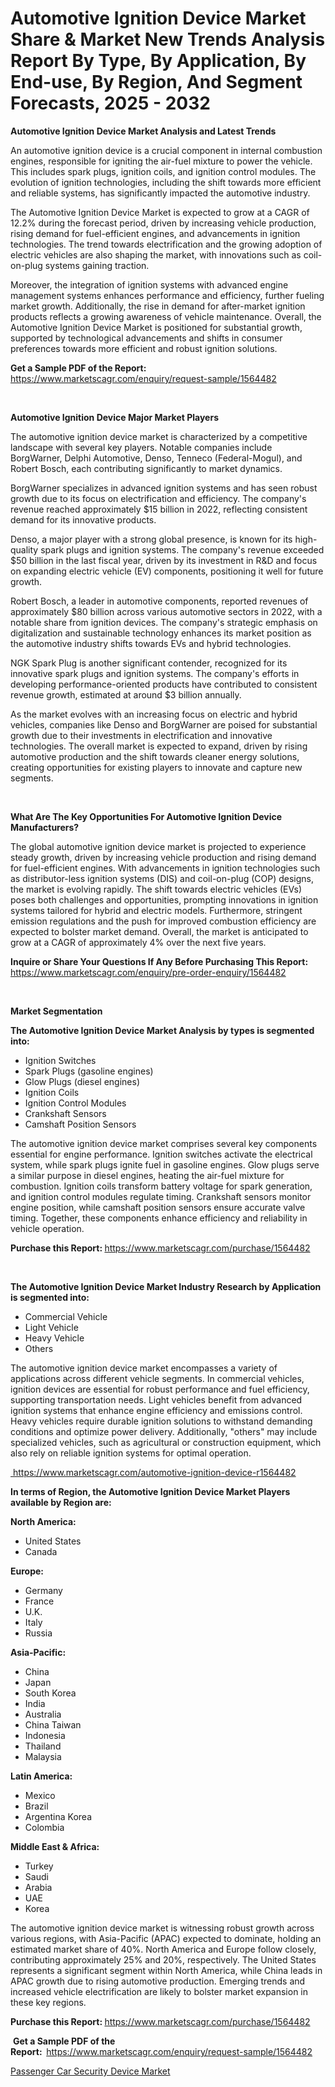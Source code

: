 <p><h1>Automotive Ignition Device Market Share & Market New Trends Analysis Report By Type, By Application, By End-use, By Region, And Segment Forecasts, 2025 - 2032</h1></p><p><strong>Automotive Ignition Device Market Analysis and Latest Trends</strong></p>
<p><p>An automotive ignition device is a crucial component in internal combustion engines, responsible for igniting the air-fuel mixture to power the vehicle. This includes spark plugs, ignition coils, and ignition control modules. The evolution of ignition technologies, including the shift towards more efficient and reliable systems, has significantly impacted the automotive industry.</p><p>The Automotive Ignition Device Market is expected to grow at a CAGR of 12.2% during the forecast period, driven by increasing vehicle production, rising demand for fuel-efficient engines, and advancements in ignition technologies. The trend towards electrification and the growing adoption of electric vehicles are also shaping the market, with innovations such as coil-on-plug systems gaining traction. </p><p>Moreover, the integration of ignition systems with advanced engine management systems enhances performance and efficiency, further fueling market growth. Additionally, the rise in demand for after-market ignition products reflects a growing awareness of vehicle maintenance. Overall, the Automotive Ignition Device Market is positioned for substantial growth, supported by technological advancements and shifts in consumer preferences towards more efficient and robust ignition solutions.</p></p>
<p><strong>Get a Sample PDF of the Report:&nbsp;</strong> <a href="https://www.marketscagr.com/enquiry/request-sample/1564482?utm_campaign=2782&utm_medium=2&utm_source=Github&utm_content=ia&utm_term=30032025&utm_id=automotive-ignition-device">https://www.marketscagr.com/enquiry/request-sample/1564482</a></p>
<p>&nbsp;</p>
<p><strong>Automotive Ignition Device Major Market Players</strong></p>
<p><p>The automotive ignition device market is characterized by a competitive landscape with several key players. Notable companies include BorgWarner, Delphi Automotive, Denso, Tenneco (Federal-Mogul), and Robert Bosch, each contributing significantly to market dynamics.</p><p>BorgWarner specializes in advanced ignition systems and has seen robust growth due to its focus on electrification and efficiency. The company's revenue reached approximately $15 billion in 2022, reflecting consistent demand for its innovative products.</p><p>Denso, a major player with a strong global presence, is known for its high-quality spark plugs and ignition systems. The company's revenue exceeded $50 billion in the last fiscal year, driven by its investment in R&D and focus on expanding electric vehicle (EV) components, positioning it well for future growth.</p><p>Robert Bosch, a leader in automotive components, reported revenues of approximately $80 billion across various automotive sectors in 2022, with a notable share from ignition devices. The company's strategic emphasis on digitalization and sustainable technology enhances its market position as the automotive industry shifts towards EVs and hybrid technologies.</p><p>NGK Spark Plug is another significant contender, recognized for its innovative spark plugs and ignition systems. The company's efforts in developing performance-oriented products have contributed to consistent revenue growth, estimated at around $3 billion annually. </p><p>As the market evolves with an increasing focus on electric and hybrid vehicles, companies like Denso and BorgWarner are poised for substantial growth due to their investments in electrification and innovative technologies. The overall market is expected to expand, driven by rising automotive production and the shift towards cleaner energy solutions, creating opportunities for existing players to innovate and capture new segments.</p></p>
<p>&nbsp;</p>
<p><strong>What Are The Key Opportunities For Automotive Ignition Device Manufacturers?</strong></p>
<p><p>The global automotive ignition device market is projected to experience steady growth, driven by increasing vehicle production and rising demand for fuel-efficient engines. With advancements in ignition technologies such as distributor-less ignition systems (DIS) and coil-on-plug (COP) designs, the market is evolving rapidly. The shift towards electric vehicles (EVs) poses both challenges and opportunities, prompting innovations in ignition systems tailored for hybrid and electric models. Furthermore, stringent emission regulations and the push for improved combustion efficiency are expected to bolster market demand. Overall, the market is anticipated to grow at a CAGR of approximately 4% over the next five years.</p></p>
<p><strong>Inquire or Share Your Questions If Any Before Purchasing This Report:</strong> <a href="https://www.marketscagr.com/enquiry/pre-order-enquiry/1564482?utm_campaign=2782&utm_medium=2&utm_source=Github&utm_content=ia&utm_term=30032025&utm_id=automotive-ignition-device">https://www.marketscagr.com/enquiry/pre-order-enquiry/1564482</a></p>
<p>&nbsp;</p>
<p><strong>Market Segmentation</strong></p>
<p><strong>The Automotive Ignition Device Market Analysis by types is segmented into:</strong></p>
<p><ul><li>Ignition Switches</li><li>Spark Plugs (gasoline engines)</li><li>Glow Plugs (diesel engines)</li><li>Ignition Coils</li><li>Ignition Control Modules</li><li>Crankshaft Sensors</li><li>Camshaft Position Sensors</li></ul></p>
<p><p>The automotive ignition device market comprises several key components essential for engine performance. Ignition switches activate the electrical system, while spark plugs ignite fuel in gasoline engines. Glow plugs serve a similar purpose in diesel engines, heating the air-fuel mixture for combustion. Ignition coils transform battery voltage for spark generation, and ignition control modules regulate timing. Crankshaft sensors monitor engine position, while camshaft position sensors ensure accurate valve timing. Together, these components enhance efficiency and reliability in vehicle operation.</p></p>
<p><strong>Purchase this Report:&nbsp;</strong><a href="https://www.marketscagr.com/purchase/1564482?utm_campaign=2782&utm_medium=2&utm_source=Github&utm_content=ia&utm_term=30032025&utm_id=automotive-ignition-device">https://www.marketscagr.com/purchase/1564482</a></p>
<p>&nbsp;</p>
<p><strong>The Automotive Ignition Device Market Industry Research by Application is segmented into:</strong></p>
<p><ul><li>Commercial Vehicle</li><li>Light Vehicle</li><li>Heavy Vehicle</li><li>Others</li></ul></p>
<p><p>The automotive ignition device market encompasses a variety of applications across different vehicle segments. In commercial vehicles, ignition devices are essential for robust performance and fuel efficiency, supporting transportation needs. Light vehicles benefit from advanced ignition systems that enhance engine efficiency and emissions control. Heavy vehicles require durable ignition solutions to withstand demanding conditions and optimize power delivery. Additionally, "others" may include specialized vehicles, such as agricultural or construction equipment, which also rely on reliable ignition systems for optimal operation.</p></p>
<p><a href="https://www.marketscagr.com/automotive-ignition-device-r1564482?utm_campaign=2782&utm_medium=2&utm_source=Github&utm_content=ia&utm_term=30032025&utm_id=automotive-ignition-device">&nbsp;https://www.marketscagr.com/automotive-ignition-device-r1564482</a></p>
<p><strong>In terms of Region, the Automotive Ignition Device Market Players available by Region are:</strong></p>
<p>
    <p> <strong> North America: </strong>
        <ul>
            <li>United States</li>
            <li>Canada</li>
        </ul>
        </p> 
    <p> <strong> Europe: </strong>
        <ul>
            <li>Germany</li>
            <li>France</li>
            <li>U.K.</li>
            <li>Italy</li>
            <li>Russia</li>
        </ul>
        </p> 
    <p> <strong> Asia-Pacific: </strong>
        <ul>
            <li>China</li>
            <li>Japan</li>
            <li>South Korea</li>
            <li>India</li>
            <li>Australia</li>
            <li>China Taiwan</li>
            <li>Indonesia</li>
            <li>Thailand</li>
            <li>Malaysia</li>
        </ul>
        </p> 
    <p> <strong> Latin America: </strong>
        <ul>
            <li>Mexico</li>
            <li>Brazil</li>
            <li>Argentina Korea</li>
            <li>Colombia</li>
        </ul>
        </p> 
    <p> <strong> Middle East & Africa: </strong>
        <ul>
            <li>Turkey</li>
            <li>Saudi</li>
            <li>Arabia</li>
            <li>UAE</li>
            <li>Korea</li>
        </ul>
    </p>
    </p>
<p><p>The automotive ignition device market is witnessing robust growth across various regions, with Asia-Pacific (APAC) expected to dominate, holding an estimated market share of 40%. North America and Europe follow closely, contributing approximately 25% and 20%, respectively. The United States represents a significant segment within North America, while China leads in APAC growth due to rising automotive production. Emerging trends and increased vehicle electrification are likely to bolster market expansion in these key regions.</p></p>
<p><strong>Purchase this Report: </strong><a href="https://www.marketscagr.com/purchase/1564482?utm_campaign=2782&utm_medium=2&utm_source=Github&utm_content=ia&utm_term=30032025&utm_id=automotive-ignition-device">https://www.marketscagr.com/purchase/1564482</a></p>
<p>&nbsp;<strong>Get a Sample PDF of the Report:&nbsp;&nbsp;</strong><a href="https://www.marketscagr.com/enquiry/request-sample/1564482?utm_campaign=2782&utm_medium=2&utm_source=Github&utm_content=ia&utm_term=30032025&utm_id=automotive-ignition-device">https://www.marketscagr.com/enquiry/request-sample/1564482</a></p>
<p><strong></strong></p>
<p><p><a href="https://github.com/genayziben/Market-Research-Report-List-1/blob/main/passenger-car-security-device-market.md?utm_campaign=2782&utm_medium=2&utm_source=Github&utm_content=ia&utm_term=30032025&utm_id=automotive-ignition-device">Passenger Car Security Device Market</a></p></p>